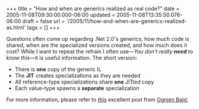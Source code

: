 +++
title = "How and when are generics realized as real code?"
date = 2005-11-08T09:30:00.000-06:00
updated = 2005-11-08T13:35:50.076-06:00
draft = false
url = '/2005/11/how-and-when-are-generics-realized-as.html'
tags = []
+++

Questions often come up regarding .Net 2.0's generics; how much code is shared, when are the specialized versions created, and how much does it cost? While I want to repeat the refrain I often use—_You don't really **need** to know this_—it is useful information. The short version:

*   There is **one** copy of the generic IL
*   The **JIT** creates specializations as they are needed
*   All reference-type specializations share **one** JITted copy
*   Each value-type spawns a **separate** specialization

For more information, please refer to [this](http://ognjenbajic.com/blog/2005/11/generics-where-does-generic-code-get.html) excellent post from [Ognjen Bajić](http://ognjenbajic.com/blog/)
